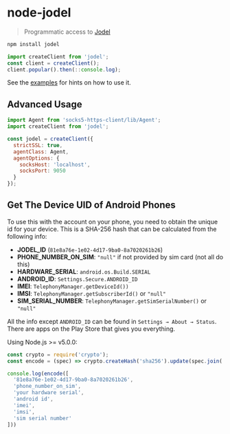 # node-jodel

> Programmatic access to [Jodel](https://jodel-app.com/)

```bash
npm install jodel
```

```js
import createClient from 'jodel';
const client = createClient();
client.popular().then(::console.log);
```

See the [examples](https://github.com/Hanse/node-jodel/tree/master/examples/) for hints on how to use it.


## Advanced Usage
```js
import Agent from 'socks5-https-client/lib/Agent';
import createClient from 'jodel';

const jodel = createClient({
  strictSSL: true,
  agentClass: Agent,
  agentOptions: {
    socksHost: 'localhost',
    socksPort: 9050
  }
});
```

## Get The Device UID of Android Phones
To use this with the account on your phone, you need to obtain the unique id for your device. This is a SHA-256 hash that can be calculated from the following info:

* **JODEL_ID** (`81e8a76e-1e02-4d17-9ba0-8a7020261b26`)
* **PHONE_NUMBER_ON_SIM**: `"null"` if not provided by sim card (not all do this)
* **HARDWARE_SERIAL**: `android.os.Build.SERIAL`
* **ANDROID_ID**: `Settings.Secure.ANDROID_ID`
* **IMEI**: `TelephonyManager.getDeviceId())`
* **IMSI**: `TelephonyManager.getSubscriberId()` or `"null"`
* **SIM_SERIAL_NUMBER**: `TelephonyManager.getSimSerialNumber()` or `"null"`

All the info except `ANDROID_ID` can be found in `Settings → About → Status`. There are apps on the Play Store that gives you everything.

Using Node.js >= v5.0.0:
```js
const crypto = require('crypto');
const encode = (spec) => crypto.createHash('sha256').update(spec.join('')).digest('hex');

console.log(encode([
  '81e8a76e-1e02-4d17-9ba0-8a7020261b26',
  'phone_number_on_sim',
  'your hardware serial',
  'android id',
  'imei',
  'imsi',
  'sim serial number'
]))
```
